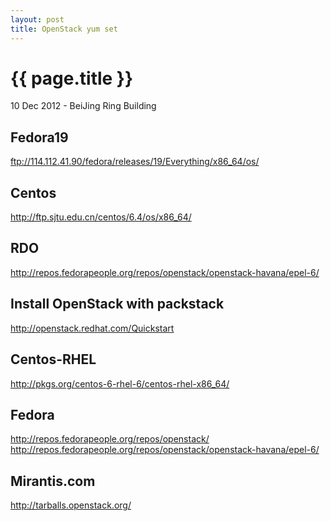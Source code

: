 ```yaml
---
layout: post
title: OpenStack yum set
---
```


{{ page.title }}
================

<p class="meta">10 Dec 2012 - BeiJing Ring Building</p>

## Fedora19
<ftp://114.112.41.90/fedora/releases/19/Everything/x86_64/os/>

## Centos
<http://ftp.sjtu.edu.cn/centos/6.4/os/x86_64/>

## RDO
<http://repos.fedorapeople.org/repos/openstack/openstack-havana/epel-6/>

## Install OpenStack with packstack 
<http://openstack.redhat.com/Quickstart>

## Centos-RHEL
<http://pkgs.org/centos-6-rhel-6/centos-rhel-x86_64/>

## Fedora
<http://repos.fedorapeople.org/repos/openstack/>
<http://repos.fedorapeople.org/repos/openstack/openstack-havana/epel-6/>

## Mirantis.com
<http://tarballs.openstack.org/>
